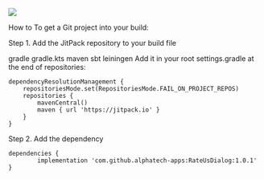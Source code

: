 [![](https://jitpack.io/v/alphatech-apps/RateUsDialog.svg)](https://jitpack.io/#alphatech-apps/RateUsDialog)

How to
To get a Git project into your build:

Step 1. Add the JitPack repository to your build file

gradle
gradle.kts
maven
sbt
leiningen
Add it in your root settings.gradle at the end of repositories:

	dependencyResolutionManagement {
		repositoriesMode.set(RepositoriesMode.FAIL_ON_PROJECT_REPOS)
		repositories {
			mavenCentral()
			maven { url 'https://jitpack.io' }
		}
	}
Step 2. Add the dependency

	dependencies {
	        implementation 'com.github.alphatech-apps:RateUsDialog:1.0.1'
	}



